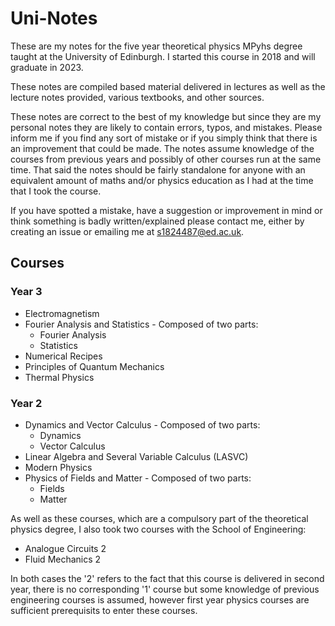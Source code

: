 # Uni-Notes
These are my notes for the five year theoretical physics MPyhs degree taught at the University of Edinburgh.
I started this course in 2018 and will graduate in 2023.

These notes are compiled based material delivered in lectures as well as the lecture notes provided, various textbooks, and other sources.

These notes are correct to the best of my knowledge but since they are my personal notes they are likely to contain errors, typos, and mistakes.
Please inform me if you find any sort of mistake or if you simply think that there is an improvement that could be made.
The notes assume knowledge of the courses from previous years and possibly of other courses run at the same time.
That said the notes should be fairly standalone for anyone with an equivalent amount of maths and/or physics education as I had at the time that I took the course.

If you have spotted a mistake, have a suggestion or improvement in mind or think something is badly written/explained please contact me, either by creating an issue or emailing me at s1824487@ed.ac.uk.

## Courses
### Year 3
* Electromagnetism
* Fourier Analysis and Statistics - Composed of two parts:
    * Fourier Analysis
    * Statistics
* Numerical Recipes
* Principles of Quantum Mechanics
* Thermal Physics

### Year 2
* Dynamics and Vector Calculus - Composed of two parts:
    * Dynamics
    * Vector Calculus
* Linear Algebra and Several Variable Calculus (LASVC)
* Modern Physics
* Physics of Fields and Matter - Composed of two parts:
    * Fields
    * Matter

As well as these courses, which are a compulsory part of the theoretical physics degree, I also took two courses with the School of Engineering:
* Analogue Circuits 2
* Fluid Mechanics 2

In both cases the '2' refers to the fact that this course is delivered in second year, there is no corresponding '1' course but some knowledge of previous engineering courses is assumed, however first year physics courses are sufficient prerequisits to enter these courses.

